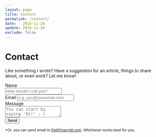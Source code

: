 ```yaml
---
layout: page
title: Contact
permalink: /contact/
date:   2016-11-20
update: 2016-11-20
exclude: false
---
```

# Contact

Like something I wrote? Have a suggestion for an article, things to share about, or even work? Let me know!

<form method="POST" action="https://www.formingo.co/submit/fri@frirasyidi.com">
  <div>
    <label for="name">Name</label><br/>
    <input type="text" name="name" placeholder="How should I call you?" required>
  </div>
  <div>
    <label for="__replyto">Email</label>
    <input type="email" name="__replyto" id="__replyto" placeholder="e.g. you@youremail.com" required>
  </div>
  <div>
    <label for="message">Message</label><br/>
    <textarea name="message" placeholder="You can start by saying 'Hi!' :-)" required></textarea>
  </div>
  <input type="hidden" name="__subject" value="New contact from frirasyidi.com">
  <input type="hidden" name="__redirect" value="http://frirasyidi.com/contact/thank-you">
  <button type="submit">Send</button>
</form>

<small>*Or, you can send email to [fri@frirasyidi.com][frimail]. Whichever works best for you.</small>

[frimail]:  mailto:fri@frirasyidi.com
